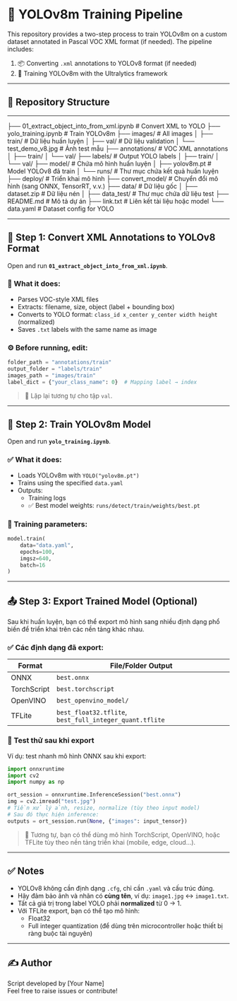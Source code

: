 # 🚀 YOLOv8m Training Pipeline

This repository provides a two-step process to train YOLOv8m on a custom dataset annotated in Pascal VOC XML format (if needed). The pipeline includes:

1. 📦 Converting `.xml` annotations to YOLOv8 format (if needed)
2. 🧠 Training YOLOv8m with the Ultralytics framework

---

## 📁 Repository Structure

---

├── 01_extract_object_into_from_xml.ipynb # Convert XML to YOLO
├── yolo_training.ipynb # Train YOLOv8m
├── images/ # All images
│ ├── train/ # Dữ liệu huấn luyện
│ ├── val/ # Dữ liệu validation
│ └── test_demo_v8.jpg # Ảnh test mẫu
├── annotations/ # VOC XML annotations
│ ├── train/
│ └── val/
├── labels/ # Output YOLO labels
│ ├── train/
│ └── val/
├── model/ # Chứa mô hình huấn luyện
│ ├── yolov8m.pt # Model YOLOv8 đã train
│ └── runs/ # Thư mục chứa kết quả huấn luyện
├── deploy/ # Triển khai mô hình
├── convert_model/ # Chuyển đổi mô hình (sang ONNX, TensorRT, v.v.)
├── data/ # Dữ liệu gốc
│ ├── dataset.zip # Dữ liệu nén
│ ├── data_test/ # Thư mục chứa dữ liệu test
├── README.md # Mô tả dự án
├── link.txt # Liên kết tài liệu hoặc model
└── data.yaml # Dataset config for YOLO

---

## 🔧 Step 1: Convert XML Annotations to YOLOv8 Format

Open and run **`01_extract_object_into_from_xml.ipynb`**.

### 🔄 What it does:

- Parses VOC-style XML files
- Extracts: filename, size, object (label + bounding box)
- Converts to YOLO format: `class_id x_center y_center width height` (normalized)
- Saves `.txt` labels with the same name as image

### ⚙️ Before running, edit:

```python
folder_path = "annotations/train"
output_folder = "labels/train"
images_path = "images/train"
label_dict = {"your_class_name": 0}  # Mapping label → index
```

> 📌 Lặp lại tương tự cho tập `val`.

---

## 🧠 Step 2: Train YOLOv8m Model

Open and run **`yolo_training.ipynb`**.

### ✅ What it does:

- Loads YOLOv8m with `YOLO("yolov8m.pt")`
- Trains using the specified `data.yaml`
- Outputs:
  - Training logs
  - ✅ Best model weights: `runs/detect/train/weights/best.pt`

### 🔧 Training parameters:

```python
model.train(
    data="data.yaml",
    epochs=100,
    imgsz=640,
    batch=16
)
```

---

## 📤 Step 3: Export Trained Model (Optional)

Sau khi huấn luyện, bạn có thể export mô hình sang nhiều định dạng phổ biến để triển khai trên các nền tảng khác nhau.

### ✅ Các định dạng đã export:

| Format      | File/Folder Output                                      |
| ----------- | ------------------------------------------------------- |
| ONNX        | `best.onnx`                                             |
| TorchScript | `best.torchscript`                                      |
| OpenVINO    | `best_openvino_model/`                                  |
| TFLite      | `best_float32.tflite`, `best_full_integer_quant.tflite` |

### 🧪 Test thử sau khi export

Ví dụ: test nhanh mô hình ONNX sau khi export:

```python
import onnxruntime
import cv2
import numpy as np

ort_session = onnxruntime.InferenceSession("best.onnx")
img = cv2.imread("test.jpg")
# Tiền xử lý ảnh, resize, normalize (tùy theo input model)
# Sau đó thực hiện inference:
outputs = ort_session.run(None, {"images": input_tensor})
```

> 📌 Tương tự, bạn có thể dùng mô hình TorchScript, OpenVINO, hoặc TFLite tùy theo nền tảng triển khai (mobile, edge, cloud...).

---

## ✅ Notes

- YOLOv8 không cần định dạng `.cfg`, chỉ cần `.yaml` và cấu trúc đúng.
- Hãy đảm bảo ảnh và nhãn có **cùng tên**, ví dụ: `image1.jpg` ↔ `image1.txt`.
- Tất cả giá trị trong label YOLO phải **normalized** từ 0 → 1.
- Với TFLite export, bạn có thể tạo mô hình:
  - Float32
  - Full integer quantization (để dùng trên microcontroller hoặc thiết bị ràng buộc tài nguyên)

---

## ✍️ Author

Script developed by [Your Name]  
Feel free to raise issues or contribute!

